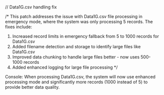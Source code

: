 // Data1G.csv handling fix

/* 
This patch addresses the issue with Data1G.csv file processing in emergency mode, 
where the system was only processing 5 records. The fixes include:

1. Increased record limits in emergency fallback from 5 to 1000 records for Data1G.csv
2. Added filename detection and storage to identify large files like Data1G.csv
3. Improved data chunking to handle large files better - now uses 500-1000 records
4. Added enhanced logging for large file processing
*/

Console: When processing Data1G.csv, the system will now use enhanced processing mode 
and significantly more records (1000 instead of 5) to provide better data quality.
